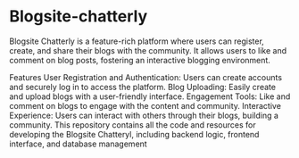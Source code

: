 # Blogsite-chatterly
Blogsite Chatterly is a feature-rich platform where users can register, create, and share their blogs with the community. It allows users to like and comment on blog posts, fostering an interactive blogging environment.

Features
User Registration and Authentication: Users can create accounts and securely log in to access the platform.
Blog Uploading: Easily create and upload blogs with a user-friendly interface.
Engagement Tools: Like and comment on blogs to engage with the content and community.
Interactive Experience: Users can interact with others through their blogs, building a community.
This repository contains all the code and resources for developing the Blogsite Chatteryl, including backend logic, frontend interface, and database management
